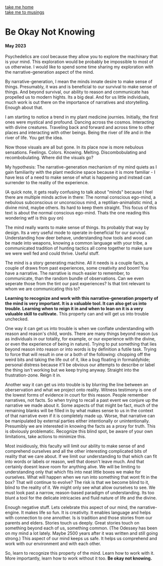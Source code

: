 [take me home](../index.md)  
[take me to musings](../musings.md)  
  
  
# Be Okay Not Knowing
#### May 2023


Psychedelics are cool because they allow you to explore the machinary that is your mind. This exploration would be probably be impossible to most of us otherwise. I would like to spend some time sharing my exploration with the narrative-generation aspect of the mind. 

By narrative-generation, I mean the minds innate desire to make sense of things. Presumably, it was and is beneficial to our survival to make sense of things. And beyond survival, our ability to reason and communicate has propelled us to modern hights. Its a big deal. And for us little individuals, much work is out there on the importance of narratives and storytelling. Enough about that.

I am starting to notice a trend in my plant medicine journies. Initially, the first ones were mystical and profound. Dancing across the cosmos. Interacting with divine creatures. Traveling back and forward and across time to other places and interacting with other beings. Being the river of life and in the river of life. You get the idea.

Now those visuals are all but gone. In its place now is more nebulous sensations. Feelings. Colors. Knowing. Melting. Discombobulating and recombobulating. Where did the visuals go?

My hypothesis: The narrative-generation mechanism of my mind quiets as I gain familiarity with the plant medicine space because it is more familiar - I have less of a need to make sense of what is happening and instead can surrender to the reality of the experience. 

(A quick note, it gets really confusing to talk about "minds" because I feel there are multiple minds active in there: The normal conscious ego-mind, a nebulous subconscious or unconscious mind, a reptilian-animalistic mind, a divine mind, maybe others. Its hard to keep them straight. This focus of this text is about the normal conscious ego-mind. Thats the one reading this wondering wtf is this guy on)

The mind really wants to make sense of things. Its probably that way by design. Its a very useful mode to operate in-beneficial for our survival. Understanding how deer behave, understanding how tools and wood can be made into weapons, knowing a common language with your tribe, a communicated tradition of hunting tactics all come together to make sure we were well fed and could thrive. Useful stuff. 

The mind is a story generating machine. All it needs is a couple facts, a couple of draws from past experiences, some creativity and boom! You have a narrative. The narrative is much easier to remember, to communicate, than the random bundle of observations. Can we even seperate those from the tint our past experiences? Is that tint relevant to whom we are communicating this to? 

**Learning to recognize and work with this narrative-generation property of the mind is very important. It is a valuable tool. It can also get us into trouble. Learning when to reign it in and when to lean on it is a very valuable skill to cultivate.** This property can and will get us into trouble unchecked. 

One way it can get us into trouble is when we conflate understanding with reason and reason's child, words. There are many things beyond reason (us as individuals in our totality, for example, or our experience with the divine, or even the experience of being in nature). Trying to put something that lies beyond reason into reason or into words is by definition a futile task. Trying to force that will result in one or a both of the following: chopping off the weird bits and taking the life out of it, like a bug floating in formaldyhide; personal distress because it'll be obvious our attempts to describe or label the thing isn't working but we keep trying anyway. Straight into the frustration-zone. Reign it in. 

Another way it can get us into trouble is by blurring the line between an oberservation and what we project onto reality. Witness testimony is one of the lowest forms of evidence in court for this reason. People remember narratives, not facts. So when trying to recall a past event we conjure up the narrative we made about it. Some aspects of that might be fact, much of the remaining blanks will be filled in by what makes sense to us in the context of that narrative even if it is completely made up. Worse, that narrative can be manipulated by external parties either intentionally or unintentionally. Presumibly we are interested in knowing the facts as a proxy for truth. This is obviously problematic. Recognize this blind spot, be aware of your own limitations, take actions to minimize this. 

Most insidiously, this faculty will limit our ability to make sense of and comprehend ourselves and all the other interesting complicated bits of reality that we care about. If we limit our understanding to that which can fit into words or labels or reason, well that doesn't leave much. And that certainly doesnt leave room for anything alive. We will be limiting to understanding only that which fits into neat little boxes we make for ourselves. What will happen when we run into something that wont fit in the box? That will continue to evolve? The risk is that we become blind to it, blind to the reality of it. We might only see what allow ourselves to see. We must look past a narrow, reason-based paradigm of understanding. Its too blunt a tool for the delicate intricacies and fluid nature of life and the divine. 

Enough negative stuff. Lets celebrate this aspect of our mind, the narrative-engine. It makes life so fun. It is creativity. It enables language and helps with connection to one annother. Is is tradition and those stories from our parents and elders. Stories touch us deeply. Great stories touch on something beyond each of us, something common. (The Odessey has been on my mind a lot lately. Maybe 2500 years after it was written and still going strong.) This aspect of our mind keeps us safe. It helps us comprehend and work with our environment and with each other. 

So, learn to recognize this property of the mind. Learn how to work with it. More importantly, learn how to work without it too. **Be okay not knowing.**